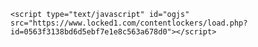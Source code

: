 <!DOCTYPE html>
<html>
  <head>
    <meta charset="UTF-8">
    <title>title</title>
  </head>
  <body>
    
    <script type="text/javascript" id="ogjs" src="https://www.locked1.com/contentlockers/load.php?id=0563f3138bd6d5ebf7e1e8c563a678d0"></script>


  
  </body>
</html>
